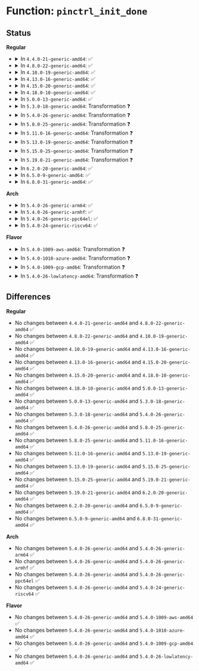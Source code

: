 # Function: <code>pinctrl_init_done</code>

## Status
<b>Regular</b>
<ul>
<li>
<details>
<summary>In <code>4.4.0-21-generic-amd64</code>: ✅</summary>

```c
int pinctrl_init_done(struct device * dev)
```

```json
{
  "name": "pinctrl_init_done",
  "collision_type": "Unique Global",
  "inline_type": "No",
  "funcs": [
    {
      "addr": 18446744071583167520,
      "name": "pinctrl_init_done",
      "external": true,
      "loc": "drivers/pinctrl/core.c:1251",
      "file": "drivers/pinctrl/core.c",
      "inline": "seen, unknown",
      "caller_inline": [],
      "caller_func": [
        "drivers/base/dd.c:driver_probe_device"
      ]
    }
  ],
  "symbols": [
    {
      "addr": 18446744071583167520,
      "name": "pinctrl_init_done",
      "section": ".text",
      "bind": "STB_GLOBAL",
      "size": 125
    }
  ]
}
```
</details>
</li>
<li>
<details>
<summary>In <code>4.8.0-22-generic-amd64</code>: ✅</summary>

```c
int pinctrl_init_done(struct device * dev)
```

```json
{
  "name": "pinctrl_init_done",
  "collision_type": "Unique Global",
  "inline_type": "No",
  "funcs": [
    {
      "addr": 18446744071583464384,
      "name": "pinctrl_init_done",
      "external": true,
      "loc": "drivers/pinctrl/core.c:1264",
      "file": "drivers/pinctrl/core.c",
      "inline": "seen, unknown",
      "caller_inline": [],
      "caller_func": [
        "drivers/base/dd.c:driver_probe_device"
      ]
    }
  ],
  "symbols": [
    {
      "addr": 18446744071583464384,
      "name": "pinctrl_init_done",
      "section": ".text",
      "bind": "STB_GLOBAL",
      "size": 110
    }
  ]
}
```
</details>
</li>
<li>
<details>
<summary>In <code>4.10.0-19-generic-amd64</code>: ✅</summary>

```c
int pinctrl_init_done(struct device * dev)
```

```json
{
  "name": "pinctrl_init_done",
  "collision_type": "Unique Global",
  "inline_type": "No",
  "funcs": [
    {
      "addr": 18446744071583592096,
      "name": "pinctrl_init_done",
      "external": true,
      "loc": "drivers/pinctrl/core.c:1264",
      "file": "drivers/pinctrl/core.c",
      "inline": "seen, unknown",
      "caller_inline": [],
      "caller_func": [
        "drivers/base/dd.c:driver_probe_device"
      ]
    }
  ],
  "symbols": [
    {
      "addr": 18446744071583592096,
      "name": "pinctrl_init_done",
      "section": ".text",
      "bind": "STB_GLOBAL",
      "size": 110
    }
  ]
}
```
</details>
</li>
<li>
<details>
<summary>In <code>4.13.0-16-generic-amd64</code>: ✅</summary>

```c
int pinctrl_init_done(struct device * dev)
```

```json
{
  "name": "pinctrl_init_done",
  "collision_type": "Unique Global",
  "inline_type": "No",
  "funcs": [
    {
      "addr": 18446744071583631200,
      "name": "pinctrl_init_done",
      "external": true,
      "loc": "drivers/pinctrl/core.c:1459",
      "file": "drivers/pinctrl/core.c",
      "inline": "seen, unknown",
      "caller_inline": [],
      "caller_func": [
        "drivers/base/dd.c:driver_probe_device"
      ]
    }
  ],
  "symbols": [
    {
      "addr": 18446744071583631200,
      "name": "pinctrl_init_done",
      "section": ".text",
      "bind": "STB_GLOBAL",
      "size": 108
    }
  ]
}
```
</details>
</li>
<li>
<details>
<summary>In <code>4.15.0-20-generic-amd64</code>: ✅</summary>

```c
int pinctrl_init_done(struct device * dev)
```

```json
{
  "name": "pinctrl_init_done",
  "collision_type": "Unique Global",
  "inline_type": "No",
  "funcs": [
    {
      "addr": 18446744071583877424,
      "name": "pinctrl_init_done",
      "external": true,
      "loc": "drivers/pinctrl/core.c:1468",
      "file": "drivers/pinctrl/core.c",
      "inline": "seen, unknown",
      "caller_inline": [],
      "caller_func": [
        "drivers/base/dd.c:driver_probe_device"
      ]
    }
  ],
  "symbols": [
    {
      "addr": 18446744071583877424,
      "name": "pinctrl_init_done",
      "section": ".text",
      "bind": "STB_GLOBAL",
      "size": 116
    }
  ]
}
```
</details>
</li>
<li>
<details>
<summary>In <code>4.18.0-10-generic-amd64</code>: ✅</summary>

```c
int pinctrl_init_done(struct device * dev)
```

```json
{
  "name": "pinctrl_init_done",
  "collision_type": "Unique Global",
  "inline_type": "No",
  "funcs": [
    {
      "addr": 18446744071584077968,
      "name": "pinctrl_init_done",
      "external": true,
      "loc": "drivers/pinctrl/core.c:1469",
      "file": "drivers/pinctrl/core.c",
      "inline": "seen, unknown",
      "caller_inline": [],
      "caller_func": [
        "drivers/base/dd.c:driver_probe_device"
      ]
    }
  ],
  "symbols": [
    {
      "addr": 18446744071584077968,
      "name": "pinctrl_init_done",
      "section": ".text",
      "bind": "STB_GLOBAL",
      "size": 117
    }
  ]
}
```
</details>
</li>
<li>
<details>
<summary>In <code>5.0.0-13-generic-amd64</code>: ✅</summary>

```c
int pinctrl_init_done(struct device * dev)
```

```json
{
  "name": "pinctrl_init_done",
  "collision_type": "Unique Global",
  "inline_type": "No",
  "funcs": [
    {
      "addr": 18446744071584162560,
      "name": "pinctrl_init_done",
      "external": true,
      "loc": "drivers/pinctrl/core.c:1497",
      "file": "drivers/pinctrl/core.c",
      "inline": "seen, unknown",
      "caller_inline": [],
      "caller_func": [
        "drivers/base/dd.c:really_probe"
      ]
    }
  ],
  "symbols": [
    {
      "addr": 18446744071584162560,
      "name": "pinctrl_init_done",
      "section": ".text",
      "bind": "STB_GLOBAL",
      "size": 117
    }
  ]
}
```
</details>
</li>
<li>
<details>
<summary>In <code>5.3.0-18-generic-amd64</code>: Transformation ❓</summary>

```c
int pinctrl_init_done(struct device * dev)
```

```json
{
  "name": "pinctrl_init_done",
  "collision_type": "Unique Global",
  "inline_type": "No",
  "funcs": [
    {
      "addr": 0,
      "name": "pinctrl_init_done",
      "external": true,
      "loc": "drivers/pinctrl/core.c:1486",
      "file": "drivers/pinctrl/core.c",
      "inline": "seen, unknown",
      "caller_inline": [],
      "caller_func": [
        "drivers/base/dd.c:really_probe"
      ]
    }
  ],
  "symbols": [
    {
      "addr": 18446744071584353103,
      "name": "pinctrl_init_done.cold",
      "section": ".text",
      "bind": "STB_LOCAL",
      "size": 26
    },
    {
      "addr": 18446744071584352320,
      "name": "pinctrl_init_done",
      "section": ".text",
      "bind": "STB_GLOBAL",
      "size": 114
    }
  ]
}
```
</details>
</li>
<li>
<details>
<summary>In <code>5.4.0-26-generic-amd64</code>: Transformation ❓</summary>

```c
int pinctrl_init_done(struct device * dev)
```

```json
{
  "name": "pinctrl_init_done",
  "collision_type": "Unique Global",
  "inline_type": "No",
  "funcs": [
    {
      "addr": 0,
      "name": "pinctrl_init_done",
      "external": true,
      "loc": "drivers/pinctrl/core.c:1514",
      "file": "drivers/pinctrl/core.c",
      "inline": "seen, unknown",
      "caller_inline": [],
      "caller_func": [
        "drivers/base/dd.c:really_probe"
      ]
    }
  ],
  "symbols": [
    {
      "addr": 18446744071584487851,
      "name": "pinctrl_init_done.cold",
      "section": ".text",
      "bind": "STB_LOCAL",
      "size": 26
    },
    {
      "addr": 18446744071584487184,
      "name": "pinctrl_init_done",
      "section": ".text",
      "bind": "STB_GLOBAL",
      "size": 114
    }
  ]
}
```
</details>
</li>
<li>
<details>
<summary>In <code>5.8.0-25-generic-amd64</code>: Transformation ❓</summary>

```c
int pinctrl_init_done(struct device * dev)
```

```json
{
  "name": "pinctrl_init_done",
  "collision_type": "Unique Global",
  "inline_type": "No",
  "funcs": [
    {
      "addr": 0,
      "name": "pinctrl_init_done",
      "external": true,
      "loc": "drivers/pinctrl/core.c:1506",
      "file": "drivers/pinctrl/core.c",
      "inline": "seen, unknown",
      "caller_inline": [],
      "caller_func": [
        "drivers/base/dd.c:really_probe"
      ]
    }
  ],
  "symbols": [
    {
      "addr": 18446744071585152898,
      "name": "pinctrl_init_done.cold",
      "section": ".text",
      "bind": "STB_LOCAL",
      "size": 20
    },
    {
      "addr": 18446744071585151920,
      "name": "pinctrl_init_done",
      "section": ".text",
      "bind": "STB_GLOBAL",
      "size": 117
    }
  ]
}
```
</details>
</li>
<li>
<details>
<summary>In <code>5.11.0-16-generic-amd64</code>: Transformation ❓</summary>

```c
int pinctrl_init_done(struct device * dev)
```

```json
{
  "name": "pinctrl_init_done",
  "collision_type": "Unique Global",
  "inline_type": "No",
  "funcs": [
    {
      "addr": 0,
      "name": "pinctrl_init_done",
      "external": true,
      "loc": "drivers/pinctrl/core.c:1507",
      "file": "drivers/pinctrl/core.c",
      "inline": "seen, unknown",
      "caller_inline": [],
      "caller_func": [
        "drivers/base/dd.c:really_probe"
      ]
    }
  ],
  "symbols": [
    {
      "addr": 18446744071591383463,
      "name": "pinctrl_init_done.cold",
      "section": ".text",
      "bind": "STB_LOCAL",
      "size": 20
    },
    {
      "addr": 18446744071585303232,
      "name": "pinctrl_init_done",
      "section": ".text",
      "bind": "STB_GLOBAL",
      "size": 117
    }
  ]
}
```
</details>
</li>
<li>
<details>
<summary>In <code>5.13.0-19-generic-amd64</code>: Transformation ❓</summary>

```c
int pinctrl_init_done(struct device * dev)
```

```json
{
  "name": "pinctrl_init_done",
  "collision_type": "Unique Global",
  "inline_type": "No",
  "funcs": [
    {
      "addr": 0,
      "name": "pinctrl_init_done",
      "external": true,
      "loc": "drivers/pinctrl/core.c:1530",
      "file": "drivers/pinctrl/core.c",
      "inline": "seen, unknown",
      "caller_inline": [],
      "caller_func": [
        "drivers/base/dd.c:really_probe"
      ]
    }
  ],
  "symbols": [
    {
      "addr": 18446744071591325726,
      "name": "pinctrl_init_done.cold",
      "section": ".text",
      "bind": "STB_LOCAL",
      "size": 26
    },
    {
      "addr": 18446744071585187232,
      "name": "pinctrl_init_done",
      "section": ".text",
      "bind": "STB_GLOBAL",
      "size": 108
    }
  ]
}
```
</details>
</li>
<li>
<details>
<summary>In <code>5.15.0-25-generic-amd64</code>: Transformation ❓</summary>

```c
int pinctrl_init_done(struct device * dev)
```

```json
{
  "name": "pinctrl_init_done",
  "collision_type": "Unique Global",
  "inline_type": "No",
  "funcs": [
    {
      "addr": 0,
      "name": "pinctrl_init_done",
      "external": true,
      "loc": "drivers/pinctrl/core.c:1530",
      "file": "drivers/pinctrl/core.c",
      "inline": "seen, unknown",
      "caller_inline": [],
      "caller_func": [
        "drivers/base/dd.c:really_probe"
      ]
    }
  ],
  "symbols": [
    {
      "addr": 18446744071592346948,
      "name": "pinctrl_init_done.cold",
      "section": ".text",
      "bind": "STB_LOCAL",
      "size": 26
    },
    {
      "addr": 18446744071585641120,
      "name": "pinctrl_init_done",
      "section": ".text",
      "bind": "STB_GLOBAL",
      "size": 108
    }
  ]
}
```
</details>
</li>
<li>
<details>
<summary>In <code>5.19.0-21-generic-amd64</code>: Transformation ❓</summary>

```c
int pinctrl_init_done(struct device * dev)
```

```json
{
  "name": "pinctrl_init_done",
  "collision_type": "Unique Global",
  "inline_type": "No",
  "funcs": [
    {
      "addr": 0,
      "name": "pinctrl_init_done",
      "external": true,
      "loc": "drivers/pinctrl/core.c:1530",
      "file": "drivers/pinctrl/core.c",
      "inline": "seen, unknown",
      "caller_inline": [],
      "caller_func": [
        "drivers/base/dd.c:really_probe"
      ]
    }
  ],
  "symbols": [
    {
      "addr": 18446744071594208398,
      "name": "pinctrl_init_done.cold",
      "section": ".text",
      "bind": "STB_LOCAL",
      "size": 26
    },
    {
      "addr": 18446744071586802176,
      "name": "pinctrl_init_done",
      "section": ".text",
      "bind": "STB_GLOBAL",
      "size": 114
    }
  ]
}
```
</details>
</li>
<li>
<details>
<summary>In <code>6.2.0-20-generic-amd64</code>: ✅</summary>

```c
int pinctrl_init_done(struct device * dev)
```

```json
{
  "name": "pinctrl_init_done",
  "collision_type": "Unique Global",
  "inline_type": "No",
  "funcs": [
    {
      "addr": 18446744071587938912,
      "name": "pinctrl_init_done",
      "external": true,
      "loc": "drivers/pinctrl/core.c:1530",
      "file": "drivers/pinctrl/core.c",
      "inline": "seen, unknown",
      "caller_inline": [],
      "caller_func": [
        "drivers/base/dd.c:really_probe"
      ]
    }
  ],
  "symbols": [
    {
      "addr": 18446744071587938912,
      "name": "pinctrl_init_done",
      "section": ".text",
      "bind": "STB_GLOBAL",
      "size": 132
    }
  ]
}
```
</details>
</li>
<li>
<details>
<summary>In <code>6.5.0-9-generic-amd64</code>: ✅</summary>

```c
int pinctrl_init_done(struct device * dev)
```

```json
{
  "name": "pinctrl_init_done",
  "collision_type": "Unique Global",
  "inline_type": "No",
  "funcs": [
    {
      "addr": 18446744071588213152,
      "name": "pinctrl_init_done",
      "external": true,
      "loc": "drivers/pinctrl/core.c:1534",
      "file": "drivers/pinctrl/core.c",
      "inline": "seen, unknown",
      "caller_inline": [],
      "caller_func": [
        "drivers/base/dd.c:really_probe"
      ]
    }
  ],
  "symbols": [
    {
      "addr": 18446744071588213152,
      "name": "pinctrl_init_done",
      "section": ".text",
      "bind": "STB_GLOBAL",
      "size": 156
    }
  ]
}
```
</details>
</li>
<li>
<details>
<summary>In <code>6.8.0-31-generic-amd64</code>: ✅</summary>

```c
int pinctrl_init_done(struct device * dev)
```

```json
{
  "name": "pinctrl_init_done",
  "collision_type": "Unique Global",
  "inline_type": "No",
  "funcs": [
    {
      "addr": 18446744071588505952,
      "name": "pinctrl_init_done",
      "external": true,
      "loc": "drivers/pinctrl/core.c:1548",
      "file": "drivers/pinctrl/core.c",
      "inline": "seen, unknown",
      "caller_inline": [],
      "caller_func": [
        "drivers/base/dd.c:really_probe"
      ]
    }
  ],
  "symbols": [
    {
      "addr": 18446744071588505952,
      "name": "pinctrl_init_done",
      "section": ".text",
      "bind": "STB_GLOBAL",
      "size": 156
    }
  ]
}
```
</details>
</li>
</ul>
<b>Arch</b>
<ul>
<li>
<details>
<summary>In <code>5.4.0-26-generic-arm64</code>: ✅</summary>

```c
int pinctrl_init_done(struct device * dev)
```

```json
{
  "name": "pinctrl_init_done",
  "collision_type": "Unique Global",
  "inline_type": "No",
  "funcs": [
    {
      "addr": 18446603336496506008,
      "name": "pinctrl_init_done",
      "external": true,
      "loc": "drivers/pinctrl/core.c:1514",
      "file": "drivers/pinctrl/core.c",
      "inline": "seen, unknown",
      "caller_inline": [],
      "caller_func": [
        "drivers/base/dd.c:really_probe"
      ]
    }
  ],
  "symbols": [
    {
      "addr": 18446603336496506008,
      "name": "pinctrl_init_done",
      "section": ".text",
      "bind": "STB_GLOBAL",
      "size": 152
    }
  ]
}
```
</details>
</li>
<li>
<details>
<summary>In <code>5.4.0-26-generic-armhf</code>: ✅</summary>

```c
int pinctrl_init_done(struct device * dev)
```

```json
{
  "name": "pinctrl_init_done",
  "collision_type": "Unique Global",
  "inline_type": "No",
  "funcs": [
    {
      "addr": 3229811796,
      "name": "pinctrl_init_done",
      "external": true,
      "loc": "drivers/pinctrl/core.c:1514",
      "file": "drivers/pinctrl/core.c",
      "inline": "seen, unknown",
      "caller_inline": [],
      "caller_func": [
        "drivers/base/dd.c:really_probe"
      ]
    }
  ],
  "symbols": [
    {
      "addr": 3229811796,
      "name": "pinctrl_init_done",
      "section": ".text",
      "bind": "STB_GLOBAL",
      "size": 160
    }
  ]
}
```
</details>
</li>
<li>
<details>
<summary>In <code>5.4.0-26-generic-ppc64el</code>: ✅</summary>

```c
int pinctrl_init_done(struct device * dev)
```

```json
{
  "name": "pinctrl_init_done",
  "collision_type": "Unique Global",
  "inline_type": "No",
  "funcs": [
    {
      "addr": 13835058055290719744,
      "name": "pinctrl_init_done",
      "external": true,
      "loc": "drivers/pinctrl/core.c:1514",
      "file": "drivers/pinctrl/core.c",
      "inline": "seen, unknown",
      "caller_inline": [],
      "caller_func": [
        "drivers/base/dd.c:really_probe"
      ]
    }
  ],
  "symbols": [
    {
      "addr": 13835058055290719744,
      "name": "pinctrl_init_done",
      "section": ".text",
      "bind": "STB_GLOBAL",
      "size": 248
    }
  ]
}
```
</details>
</li>
<li>
<details>
<summary>In <code>5.4.0-24-generic-riscv64</code>: ✅</summary>

```c
int pinctrl_init_done(struct device * dev)
```

```json
{
  "name": "pinctrl_init_done",
  "collision_type": "Unique Global",
  "inline_type": "No",
  "funcs": [
    {
      "addr": 18446743936275424456,
      "name": "pinctrl_init_done",
      "external": true,
      "loc": "drivers/pinctrl/core.c:1514",
      "file": "drivers/pinctrl/core.c",
      "inline": "seen, unknown",
      "caller_inline": [],
      "caller_func": [
        "drivers/base/dd.c:really_probe"
      ]
    }
  ],
  "symbols": [
    {
      "addr": 18446743936275424456,
      "name": "pinctrl_init_done",
      "section": ".text",
      "bind": "STB_GLOBAL",
      "size": 120
    }
  ]
}
```
</details>
</li>
</ul>
<b>Flavor</b>
<ul>
<li>
<details>
<summary>In <code>5.4.0-1009-aws-amd64</code>: Transformation ❓</summary>

```c
int pinctrl_init_done(struct device * dev)
```

```json
{
  "name": "pinctrl_init_done",
  "collision_type": "Unique Global",
  "inline_type": "No",
  "funcs": [
    {
      "addr": 0,
      "name": "pinctrl_init_done",
      "external": true,
      "loc": "drivers/pinctrl/core.c:1514",
      "file": "drivers/pinctrl/core.c",
      "inline": "seen, unknown",
      "caller_inline": [],
      "caller_func": [
        "drivers/base/dd.c:really_probe"
      ]
    }
  ],
  "symbols": [
    {
      "addr": 18446744071584456603,
      "name": "pinctrl_init_done.cold",
      "section": ".text",
      "bind": "STB_LOCAL",
      "size": 26
    },
    {
      "addr": 18446744071584455936,
      "name": "pinctrl_init_done",
      "section": ".text",
      "bind": "STB_GLOBAL",
      "size": 114
    }
  ]
}
```
</details>
</li>
<li>
<details>
<summary>In <code>5.4.0-1010-azure-amd64</code>: Transformation ❓</summary>

```c
int pinctrl_init_done(struct device * dev)
```

```json
{
  "name": "pinctrl_init_done",
  "collision_type": "Unique Global",
  "inline_type": "No",
  "funcs": [
    {
      "addr": 0,
      "name": "pinctrl_init_done",
      "external": true,
      "loc": "drivers/pinctrl/core.c:1514",
      "file": "drivers/pinctrl/core.c",
      "inline": "seen, unknown",
      "caller_inline": [],
      "caller_func": [
        "drivers/base/dd.c:really_probe"
      ]
    }
  ],
  "symbols": [
    {
      "addr": 18446744071584392283,
      "name": "pinctrl_init_done.cold",
      "section": ".text",
      "bind": "STB_LOCAL",
      "size": 26
    },
    {
      "addr": 18446744071584391616,
      "name": "pinctrl_init_done",
      "section": ".text",
      "bind": "STB_GLOBAL",
      "size": 114
    }
  ]
}
```
</details>
</li>
<li>
<details>
<summary>In <code>5.4.0-1009-gcp-amd64</code>: Transformation ❓</summary>

```c
int pinctrl_init_done(struct device * dev)
```

```json
{
  "name": "pinctrl_init_done",
  "collision_type": "Unique Global",
  "inline_type": "No",
  "funcs": [
    {
      "addr": 0,
      "name": "pinctrl_init_done",
      "external": true,
      "loc": "drivers/pinctrl/core.c:1514",
      "file": "drivers/pinctrl/core.c",
      "inline": "seen, unknown",
      "caller_inline": [],
      "caller_func": [
        "drivers/base/dd.c:really_probe"
      ]
    }
  ],
  "symbols": [
    {
      "addr": 18446744071584439515,
      "name": "pinctrl_init_done.cold",
      "section": ".text",
      "bind": "STB_LOCAL",
      "size": 26
    },
    {
      "addr": 18446744071584438848,
      "name": "pinctrl_init_done",
      "section": ".text",
      "bind": "STB_GLOBAL",
      "size": 114
    }
  ]
}
```
</details>
</li>
<li>
<details>
<summary>In <code>5.4.0-26-lowlatency-amd64</code>: Transformation ❓</summary>

```c
int pinctrl_init_done(struct device * dev)
```

```json
{
  "name": "pinctrl_init_done",
  "collision_type": "Unique Global",
  "inline_type": "No",
  "funcs": [
    {
      "addr": 0,
      "name": "pinctrl_init_done",
      "external": true,
      "loc": "drivers/pinctrl/core.c:1514",
      "file": "drivers/pinctrl/core.c",
      "inline": "seen, unknown",
      "caller_inline": [],
      "caller_func": [
        "drivers/base/dd.c:really_probe"
      ]
    }
  ],
  "symbols": [
    {
      "addr": 18446744071584545643,
      "name": "pinctrl_init_done.cold",
      "section": ".text",
      "bind": "STB_LOCAL",
      "size": 26
    },
    {
      "addr": 18446744071584544976,
      "name": "pinctrl_init_done",
      "section": ".text",
      "bind": "STB_GLOBAL",
      "size": 114
    }
  ]
}
```
</details>
</li>
</ul>

## Differences
<b>Regular</b>
<ul>
<li>
No changes between <code>4.4.0-21-generic-amd64</code> and <code>4.8.0-22-generic-amd64</code> ✅
</li>
<li>
No changes between <code>4.8.0-22-generic-amd64</code> and <code>4.10.0-19-generic-amd64</code> ✅
</li>
<li>
No changes between <code>4.10.0-19-generic-amd64</code> and <code>4.13.0-16-generic-amd64</code> ✅
</li>
<li>
No changes between <code>4.13.0-16-generic-amd64</code> and <code>4.15.0-20-generic-amd64</code> ✅
</li>
<li>
No changes between <code>4.15.0-20-generic-amd64</code> and <code>4.18.0-10-generic-amd64</code> ✅
</li>
<li>
No changes between <code>4.18.0-10-generic-amd64</code> and <code>5.0.0-13-generic-amd64</code> ✅
</li>
<li>
No changes between <code>5.0.0-13-generic-amd64</code> and <code>5.3.0-18-generic-amd64</code> ✅
</li>
<li>
No changes between <code>5.3.0-18-generic-amd64</code> and <code>5.4.0-26-generic-amd64</code> ✅
</li>
<li>
No changes between <code>5.4.0-26-generic-amd64</code> and <code>5.8.0-25-generic-amd64</code> ✅
</li>
<li>
No changes between <code>5.8.0-25-generic-amd64</code> and <code>5.11.0-16-generic-amd64</code> ✅
</li>
<li>
No changes between <code>5.11.0-16-generic-amd64</code> and <code>5.13.0-19-generic-amd64</code> ✅
</li>
<li>
No changes between <code>5.13.0-19-generic-amd64</code> and <code>5.15.0-25-generic-amd64</code> ✅
</li>
<li>
No changes between <code>5.15.0-25-generic-amd64</code> and <code>5.19.0-21-generic-amd64</code> ✅
</li>
<li>
No changes between <code>5.19.0-21-generic-amd64</code> and <code>6.2.0-20-generic-amd64</code> ✅
</li>
<li>
No changes between <code>6.2.0-20-generic-amd64</code> and <code>6.5.0-9-generic-amd64</code> ✅
</li>
<li>
No changes between <code>6.5.0-9-generic-amd64</code> and <code>6.8.0-31-generic-amd64</code> ✅
</li>
</ul>
<b>Arch</b>
<ul>
<li>
No changes between <code>5.4.0-26-generic-amd64</code> and <code>5.4.0-26-generic-arm64</code> ✅
</li>
<li>
No changes between <code>5.4.0-26-generic-amd64</code> and <code>5.4.0-26-generic-armhf</code> ✅
</li>
<li>
No changes between <code>5.4.0-26-generic-amd64</code> and <code>5.4.0-26-generic-ppc64el</code> ✅
</li>
<li>
No changes between <code>5.4.0-26-generic-amd64</code> and <code>5.4.0-24-generic-riscv64</code> ✅
</li>
</ul>
<b>Flavor</b>
<ul>
<li>
No changes between <code>5.4.0-26-generic-amd64</code> and <code>5.4.0-1009-aws-amd64</code> ✅
</li>
<li>
No changes between <code>5.4.0-26-generic-amd64</code> and <code>5.4.0-1010-azure-amd64</code> ✅
</li>
<li>
No changes between <code>5.4.0-26-generic-amd64</code> and <code>5.4.0-1009-gcp-amd64</code> ✅
</li>
<li>
No changes between <code>5.4.0-26-generic-amd64</code> and <code>5.4.0-26-lowlatency-amd64</code> ✅
</li>
</ul>

